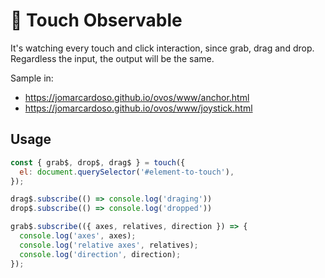 # 🥚 Touch Observable

It's watching every touch and click interaction, since grab, drag and drop. Regardless the input, the output will be the same.

Sample in:

- https://jomarcardoso.github.io/ovos/www/anchor.html
- https://jomarcardoso.github.io/ovos/www/joystick.html

## Usage

```js
const { grab$, drop$, drag$ } = touch({
  el: document.querySelector('#element-to-touch'),
});

drag$.subscribe(() => console.log('draging'))
drop$.subscribe(() => console.log('dropped'))

grab$.subscribe(({ axes, relatives, direction }) => {
  console.log('axes', axes);
  console.log('relative axes', relatives);
  console.log('direction', direction);
});
```